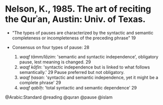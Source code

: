 # Nelson, K., 1985. The art of reciting the Qurʾan, Austin: Univ. of Texas.

- "The types of pauses are characterized by the syntactic and semantic completeness or incompleteness of the preceding phrase" 19

- Consensus on four types of pause: 28
  1. *waqf tāmm/lāzim*: 'semantic and syntactic independence', obligatory pause, lest meaning is changed. 29
  2. *waqf kāfin*: 'syntactic independence but is linked to what follows semantically.' 29 Pause preferred but not obligatory. 
  3. *waqf ḥasan*: 'syntactic and semantic independence, yet it might be a complete phrase' 29
  4. *waqf qabīḥ*: 'total syntactic and semantic dependence' 29 

@Arabic:Standard
@reading
@quran
@pause
@islam
